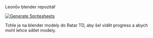 Leonův blender repozitář

[![Generate Spritesheets](https://github.com/victoriousoft/blender/actions/workflows/generate-spritesheets.yml/badge.svg)](https://github.com/victoriousoft/blender/actions/workflows/generate-spritesheets.yml)

Tohle je na blender modely do Ratar TD, aby šel vidět progress a abych mohl lehce sdílet modely.
